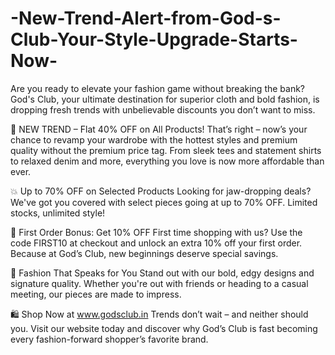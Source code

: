 # -New-Trend-Alert-from-God-s-Club-Your-Style-Upgrade-Starts-Now-

Are you ready to elevate your fashion game without breaking the bank? God's Club, your ultimate destination for superior cloth and bold fashion, is dropping fresh trends with unbelievable discounts you don’t want to miss.

🧡 NEW TREND – Flat 40% OFF on All Products!
That’s right – now’s your chance to revamp your wardrobe with the hottest styles and premium quality without the premium price tag. From sleek tees and statement shirts to relaxed denim and more, everything you love is now more affordable than ever.

💥 Up to 70% OFF on Selected Products
Looking for jaw-dropping deals? We've got you covered with select pieces going at up to 70% OFF. Limited stocks, unlimited style!

🎁 First Order Bonus: Get 10% OFF
First time shopping with us? Use the code FIRST10 at checkout and unlock an extra 10% off your first order. Because at God’s Club, new beginnings deserve special savings.

👕 Fashion That Speaks for You
Stand out with our bold, edgy designs and signature quality. Whether you're out with friends or heading to a casual meeting, our pieces are made to impress.

🛍️ Shop Now at www.godsclub.in
Trends don’t wait – and neither should you. Visit our website today and discover why God’s Club is fast becoming every fashion-forward shopper’s favorite brand.

